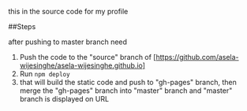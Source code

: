 this in the source code for my profile

##Steps

after pushing to master branch need

1. Push the code to the "source" branch of [https://github.com/asela-wijesinghe/asela-wijesinghe.github.io]
2. Run `npm deploy`
3. that will build the static code and push to "gh-pages" branch, then merge the "gh-pages" branch into "master" branch and "master" branch is displayed on URL
